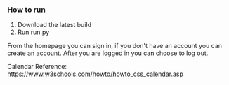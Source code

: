 ### How to run

1. Download the latest build
2. Run run.py

From the homepage you can sign in, if you don't have an account you can create an account. After you are logged in you can choose to log out.


Calendar Reference: https://www.w3schools.com/howto/howto_css_calendar.asp

